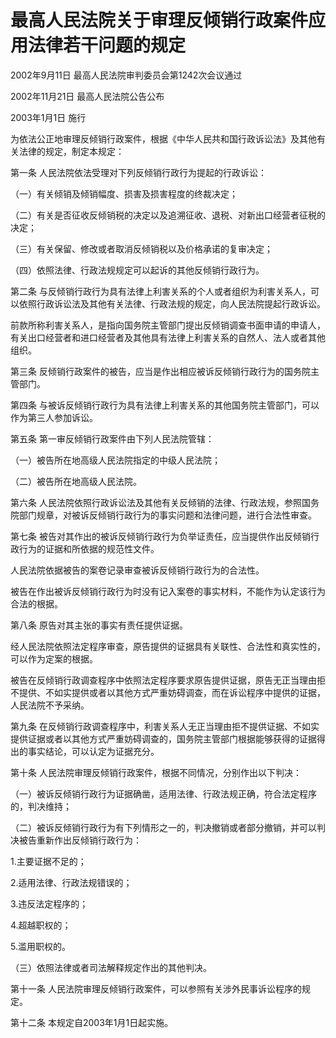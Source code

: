 # 最高人民法院关于审理反倾销行政案件应用法律若干问题的规定

2002年9月11日 最高人民法院审判委员会第1242次会议通过

2002年11月21日 最高人民法院公告公布

2003年1月1日 施行

<!-- INFO END -->

为依法公正地审理反倾销行政案件，根据《中华人民共和国行政诉讼法》及其他有关法律的规定，制定本规定：

第一条 人民法院依法受理对下列反倾销行政行为提起的行政诉讼：

（一）有关倾销及倾销幅度、损害及损害程度的终裁决定；

（二）有关是否征收反倾销税的决定以及追溯征收、退税、对新出口经营者征税的决定；

（三）有关保留、修改或者取消反倾销税以及价格承诺的复审决定；

（四）依照法律、行政法规规定可以起诉的其他反倾销行政行为。

第二条 与反倾销行政行为具有法律上利害关系的个人或者组织为利害关系人，可以依照行政诉讼法及其他有关法律、行政法规的规定，向人民法院提起行政诉讼。

前款所称利害关系人，是指向国务院主管部门提出反倾销调查书面申请的申请人，有关出口经营者和进口经营者及其他具有法律上利害关系的自然人、法人或者其他组织。

第三条 反倾销行政案件的被告，应当是作出相应被诉反倾销行政行为的国务院主管部门。

第四条 与被诉反倾销行政行为具有法律上利害关系的其他国务院主管部门，可以作为第三人参加诉讼。

第五条 第一审反倾销行政案件由下列人民法院管辖：

（一）被告所在地高级人民法院指定的中级人民法院；

（二）被告所在地高级人民法院。

第六条 人民法院依照行政诉讼法及其他有关反倾销的法律、行政法规，参照国务院部门规章，对被诉反倾销行政行为的事实问题和法律问题，进行合法性审查。

第七条 被告对其作出的被诉反倾销行政行为负举证责任，应当提供作出反倾销行政行为的证据和所依据的规范性文件。

人民法院依据被告的案卷记录审查被诉反倾销行政行为的合法性。

被告在作出被诉反倾销行政行为时没有记入案卷的事实材料，不能作为认定该行为合法的根据。

第八条 原告对其主张的事实有责任提供证据。

经人民法院依照法定程序审查，原告提供的证据具有关联性、合法性和真实性的，可以作为定案的根据。

被告在反倾销行政调查程序中依照法定程序要求原告提供证据，原告无正当理由拒不提供、不如实提供或者以其他方式严重妨碍调查，而在诉讼程序中提供的证据，人民法院不予采纳。

第九条 在反倾销行政调查程序中，利害关系人无正当理由拒不提供证据、不如实提供证据或者以其他方式严重妨碍调查的，国务院主管部门根据能够获得的证据得出的事实结论，可以认定为证据充分。

第十条 人民法院审理反倾销行政案件，根据不同情况，分别作出以下判决：

（一）被诉反倾销行政行为证据确凿，适用法律、行政法规正确，符合法定程序的，判决维持；

（二）被诉反倾销行政行为有下列情形之一的，判决撤销或者部分撤销，并可以判决被告重新作出反倾销行政行为：

1.主要证据不足的；

2.适用法律、行政法规错误的；

3.违反法定程序的；

4.超越职权的；

5.滥用职权的。

（三）依照法律或者司法解释规定作出的其他判决。

第十一条 人民法院审理反倾销行政案件，可以参照有关涉外民事诉讼程序的规定。

第十二条 本规定自2003年1月1日起实施。